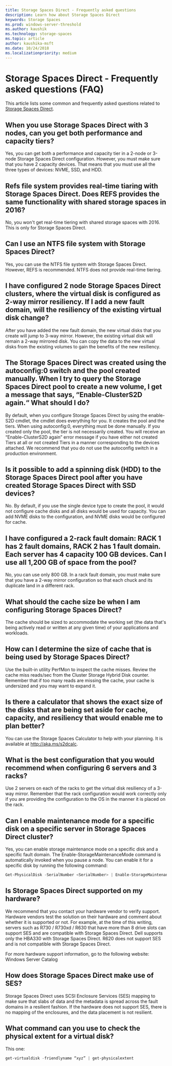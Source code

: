 ```yaml
---
title: Storage Spaces Direct - Frequently asked questions
description: Learn how about Storage Spaces Direct
keywords: Storage Spaces
ms.prod: windows-server-threshold
ms.author: kaushik
ms.technology: storage-spaces
ms.topic: article
author: kaushika-msft
ms.date: 10/24/2018
ms.localizationpriority: medium 
---
```

# Storage Spaces Direct - Frequently asked questions (FAQ)

This article lists some common and frequently asked questions related to [Storage Spaces Direct](storage-spaces-direct-overview.md).

## When you use Storage Spaces Direct with 3 nodes, can you get both performance and capacity tiers?

Yes, you can get both a performance and capacity tier in a 2-node or 3-node Storage Spaces Direct configuration. However, you must make sure that you have 2 capacity devices. That means that you must use all the three types of devices: NVME, SSD, and HDD.
 
## Refs file system provides real-time tiaring with Storage Spaces Direct. Does REFS provides the same functionality with shared storage spaces in 2016?

No, you won't get real-time tiering with shared storage spaces with 2016. This is only for Storage Spaces Direct. 
 
## Can I use an NTFS file system with Storage Spaces Direct?
  
Yes, you can use the NTFS file system with Storage Spaces Direct. However, REFS is recommended. NTFS does not provide real-time tiering. 
 
## I have configured 2 node Storage Spaces Direct clusters, where the virtual disk is configured as 2-way mirror resiliency. If I add a new fault domain, will the resiliency of the existing virtual disk change?

After you have added the new fault domain, the new virtual disks that you create will jump to 3-way mirror. However, the existing virtual disk will remain a 2-way mirrored disk. You can copy the data to the new virtual disks from the existing volumes to gain the benefits of the new resiliency.
 
## The Storage Spaces Direct was created using the autoconfig:0 switch and the pool created manually. When I try to query the Storage Spaces Direct pool to create a new volume, I get a message that says, “Enable-ClusterS2D again.“ What should I do?

By default, when you configure Storage Spaces Direct by using the enable-S2D cmdlet, the cmdlet does everything for you. It creates the pool and the tiers. When using autoconfig:0, everything must be done manually. If you created only the pool, the tier is not necessarily created. You will receive an 
“Enable-ClusterS2D again” error message if you have either not created Tiers at all or not created Tiers in a manner corresponding to the devices attached. We recommend that you do not use the autoconfig switch in a production environment. 
 
## Is it possible to add a spinning disk (HDD) to the Storage Spaces Direct pool after you have created Storage Spaces Direct with SSD devices?

No. By default, if you use the single device type to create the pool, it would not configure cache disks and all disks would be used for capacity. You can add NVME disks to the configuration, and NVME disks would be configured for cache.
 
## I have configured a 2-rack fault domain: RACK 1 has 2 fault domains, RACK 2 has 1 fault domain. Each server has 4 capacity 100 GB devices. Can I use all 1,200 GB of space from the pool?

No, you can use only 800 GB. In a rack fault domain, you must make sure that you have a 2-way mirror configuration so that each chuck and its duplicate land in a different rack.
 
## What should the cache size be when I am configuring Storage Spaces Direct?

The cache should be sized to accommodate the working set (the data that's being actively read or written at any given time) of your applications and workloads.

## How can I determine the size of cache that is being used by Storage Spaces Direct?

Use the built-in utility PerfMon to inspect the cache misses. Review the cache miss reads/sec from the Cluster Storage Hybrid Disk counter. Remember that if too many reads are missing the cache, your cache is undersized and you may want to expand it. 
 
## Is there a calculator that shows the exact size of the disks that are being set aside for cache, capacity, and resiliency that would enable me to plan better?

You can use the Storage Spaces Calculator to help with your planning. It is available at http://aka.ms/s2dcalc.
 
## What is the best configuration that you would recommend when configuring 6 servers and 3 racks?

Use 2 servers on each of the racks to get the virtual disk resiliency of a 3-way mirror. Remember that the rack configuration would work correctly only if you are providing the configuration to the OS in the manner it is placed on the rack. 
 
## Can I enable maintenance mode for a specific disk on a specific server in Storage Spaces Direct cluster?

Yes, you can enable storage maintenance mode on a specific disk and a specific fault domain. The Enable-StorageMaintenanceMode command is automatically invoked when you pause a node. You can enable it for a specific disk by running the following command:

```powershell
Get-PhysicalDisk -SerialNumber <SerialNumber> | Enable-StorageMaintenanceMode
```

## Is Storage Spaces Direct supported on my hardware?

We recommend that you contact your hardware vendor to verify support. Hardware vendors test the solution on their hardware and comment about whether it is supported or not. For example, at the time of this writing, servers such as R730 / R730xd / R630 that have more than 8 drive slots can support SES and are compatible with Storage Spaces Direct. Dell supports only the HBA330 with Storage Spaces Direct. R620 does not support SES and is not compatible with Storage Spaces Direct.

For more hardware support information, go to the following website:
Windows Server Catalog
 
## How does Storage Spaces Direct make use of SES?

Storage Spaces Direct uses SCSI Enclosure Services (SES) mapping to make sure that slabs of data and the metadata is spread across the fault domains in a resilient fashion. If the hardware does not support SES, there is no mapping of the enclosures, and the data placement is not resilient.
 
## What command can you use to check the physical extent for a virtual disk?
  
This one:

```powershell
get-virtualdisk -friendlyname “xyz” | get-physicalextent
```
